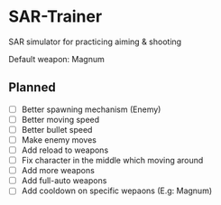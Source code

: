 # SAR-Trainer

SAR simulator for practicing aiming &amp; shooting

Default weapon: Magnum

## Planned

* [ ] Better spawning mechanism (Enemy)
* [ ] Better moving speed
* [ ] Better bullet speed
* [ ] Make enemy moves
* [ ] Add reload to weapons
* [ ] Fix character in the middle which moving around
* [ ] Add more weapons
* [ ] Add full-auto weapons
* [ ] Add cooldown on specific wepaons (E.g: Magnum)
